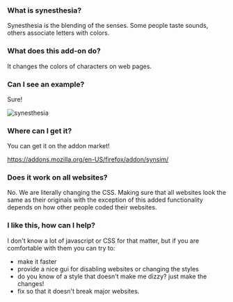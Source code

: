 ### What is synesthesia?

Synesthesia is the blending of the senses. Some people taste sounds,
others associate letters with colors.

### What does this add-on do?

It changes the colors of characters on web pages.

### Can I see an example?

Sure!

![synesthesia](//TODO)

### Where can I get it?

You can get it on the addon market!

https://addons.mozilla.org/en-US/firefox/addon/synsim/

### Does it work on all websites?

No. We are literally changing the CSS. Making sure that all websites look the
same as their originals with the exception of this added functionality depends
on how other people coded their websites.

### I like this, how can I help?

I don't know a lot of javascript or CSS for that matter, but if you are
comfortable with them you can try to:

* make it faster
* provide a nice gui for disabling websites or changing the styles
* do you know of a style that doesn't make me dizzy? just make the changes!
* fix so that it doesn't break major websites.
